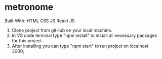 # metronome

Built With:
HTML
CSS
JS
React JS

1. Clone project from gitHub on your local machine.
2. In VS code terminal type "npm install" to install all necessary packages for this project.
3. After installing you can type "npm start" to run project on localhost 3000;
